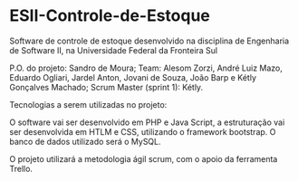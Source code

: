 # ESII-Controle-de-Estoque
Software de controle de estoque desenvolvido na disciplina de Engenharia de Software II, na Universidade Federal da Fronteira Sul

P.O. do projeto: Sandro de Moura;
Team: Alesom Zorzi, André Luiz Mazo, Eduardo Ogliari, Jardel Anton, Jovani de Souza, João Barp e Kétly Gonçalves Machado;
Scrum Master (sprint 1): Kétly.

Tecnologias a serem utilizadas no projeto:

O software vai ser desenvolvido em PHP e Java Script, a estruturação vai ser desenvolvida em HTLM e CSS, utilizando o framework bootstrap.
O banco de dados utilizado será o MySQL.

O projeto utilizará a metodologia ágil scrum, com o apoio da ferramenta Trello.
